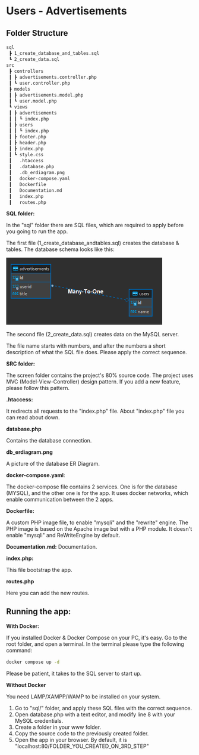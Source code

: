 # Users - Advertisements

## Folder Structure

```
sql
 ┣ 1_create_database_and_tables.sql
 ┗ 2_create_data.sql
src
 ┣ controllers
 ┃ ┣ advertisements.controller.php
 ┃ ┗ user.controller.php
 ┣ models
 ┃ ┣ advertisements.model.php
 ┃ ┗ user.model.php
 ┗ views
 ┃ ┣ advertisements
 ┃ ┃ ┗ index.php
 ┃ ┣ users
 ┃ ┃ ┗ index.php
 ┃ ┣ footer.php
 ┃ ┣ header.php
 ┃ ┣ index.php
 ┃ ┗ style.css
 ┃   .htaccess
 ┃   .database.php
 ┃   .db_erdiagram.png
 ┃   docker-compose.yaml
 ┃   Dockerfile
 ┃   Documentation.md
 ┃   index.php
 ┃   routes.php

```

**SQL folder:**

In the "sql" folder there are SQL files, which are required to apply before you going to run the app.

The first file (1_create_database_andtables.sql) creates the database & tables.
The database schema looks like this:

![Database ER Diagram](/db_erdiagram.png)

The second file (2_create_data.sql) creates data on the MySQL server.

The file name starts with numbers, and after the numbers a short description of what the SQL file does. Please apply the correct sequence.

**SRC folder:**

The screen folder contains the project's 80% source code. The project uses MVC (Model-View-Controller) design pattern. If you add a new feature, please follow this pattern.

**.htaccess:**

It redirects all requests to the "index.php" file. About "index.php" file you can read about down.

**database.php**

Contains the database connection.

**db_erdiagram.png**

A picture of the database ER Diagram.

**docker-compose.yaml**:

The docker-compose file contains 2 services. One is for the database (MYSQL), and the other one is for the app. It uses docker networks, which enable communication between the 2 apps.

**Dockerfile:**

A custom PHP image file, to enable "mysqli" and the "rewrite" engine. The PHP image is based on the Apache image but with a PHP module. It doesn't enable "mysqli" and ReWriteEngine by default.

**Documentation.md:**
Documentation.

**index.php:**

This file bootstrap the app.

**routes.php**

Here you can add the new routes.

## Running the app:

**With Docker:**

If you installed Docker & Docker Compose on your PC, it's easy. Go to the root folder, and open a terminal.
In the terminal please type the following command:

```bash
docker compose up -d
```

Please be patient, it takes to the SQL server to start up.

**Without Docker**

You need LAMP/XAMPP/WAMP to be installed on your system.

1. Go to "sql/" folder, and apply these SQL files with the correct sequence.
2. Open database.php with a text editor, and modify line 8 with your MySQL credentials.
3. Create a folder in your www folder.
4. Copy the source code to the previously created folder.
5. Open the app in your browser. By default, it is "localhost:80/FOLDER_YOU_CREATED_ON_3RD_STEP"
